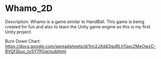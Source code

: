 # Whamo_2D

Description:
  Whamo is a game similar to HandBall. This game is being created for fun and also to learn the Unity game engine as this is my first Unity project.

Burn Down Chart: 
  https://docs.google.com/spreadsheets/d/1nn2JXd43gqRLhTqxc2MeOwzC-BVQf2buc_txSY7lfGw/pubhtml
